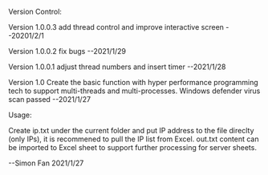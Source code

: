 Version Control:

Version 1.0.0.3 add thread control and improve interactive screen --20201/2/1

Version 1.0.0.2 fix bugs --2021/1/29

Version 1.0.0.1 adjust thread numbers and insert timer --2021/1/28

Version 1.0 Create the basic function with hyper performance programming tech to support multi-threads and multi-processes. Windows defender virus scan passed  --2021/1/27

Usage:

Create ip.txt under the current folder and put IP address to the file direclty (only IPs), it is recommened to pull the IP list from Excel.
out.txt content can be imported to Excel sheet to support further processing for server sheets.


--Simon Fan
2021/1/27
